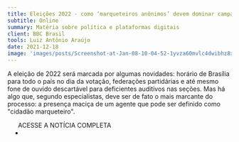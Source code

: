 ```yaml
---
title: Eleições 2022 - como ‘marqueteiros anônimos’ devem dominar campanha e desafiar controle de fake news
subtitle: Online
summary: Matéria sobre política e plataformas digitais
client: BBC Brasil
tools: Luiz Antônio Araújo
date: 2021-12-18
image: 'images/posts/Screenshot-at-Jan-08-10-04-52-1yvza60mvlc4dwibhz8xvxu9mhy5u42duqps6acn9g10.png'
---
```


A eleição de 2022 será marcada por algumas novidades: horário de Brasília para todo o país no dia da votação, federações partidárias e até mesmo fone de ouvido descartável para deficientes auditivos nas seções. Mas há algo que, segundo especialistas, deve ser de fato o mais marcante do processo: a presença maciça de um agente que pode ser definido como "cidadão marqueteiro".

<div class="post__share"><ul class="share__list list-reset">ACESSE A NOTÍCIA COMPLETA<li class="share__item" style="margin-left: 10px"><a class="share__link share__facebook" style="background: #fa5657" href="https://www.bbc.com/portuguese/brasil-59640270 
onclick=window.open(this.href, 'pop-up', 'left=20,top=20,width=500,height=500,toolbar=1,resizable=0'); return false;" title="Link" rel="nofollow"><i class="fa-solid fa-link"></i></a></li></ul></div>
<!-- <div class="gallery-box"><div class="gallery"><img src="/clipping/images/example-1.jpg" loading="lazy" alt="Project"><img src="/clipping/images/example-2.jpg" loading="lazy" alt="Project"></div><em>Gallery / <a href="https://www.freepik.com/" target="_blank">Freepic</a></em></div> -->
